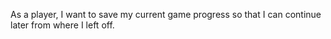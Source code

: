 As a player, I want to save my current game progress so that I can continue later from where I left off.
